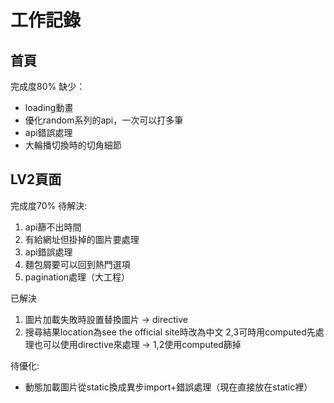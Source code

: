 # 工作記錄

## 首頁
完成度80%
缺少：
- loading動畫
- 優化random系列的api，一次可以打多筆
- api錯誤處理
- 大輪播切換時的切角細節

## LV2頁面
完成度70%
待解決:
1. api篩不出時間
2. 有給網址但掛掉的圖片要處理
3. api錯誤處理
4. 麵包屑要可以回到熱門選項
5. pagination處理（大工程）

已解決
1. 圖片加載失敗時設置替換圖片 -> directive
2. 搜尋結果location為see the official site時改為中文
2,3可時用computed先處理也可以使用directive來處理 -> 1,2使用computed篩掉


待優化:
- 動態加載圖片從static換成異步import+錯誤處理（現在直接放在static裡）
